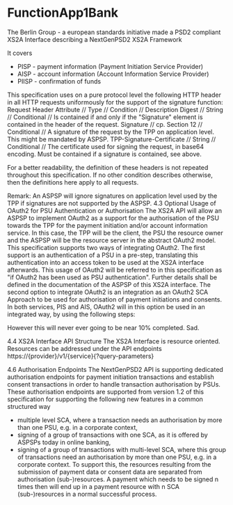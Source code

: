 # FunctionApp1Bank

The Berlin Group - a european standards initiative
made a PSD2 compliant XS2A Interface
describing a NextGenPSD2 XS2A Framework

It covers 
* PISP - payment information (Payment Initiation Service Provider)
* AISP - account information (Account Information Service Provider)
* PIISP - confirmation of funds


This specification uses on a pure protocol level the following HTTP header in all HTTP requests uniformously for the support of the signature function:
Request Header 
Attribute  //  Type  //  Condition  //  Description
Digest //  String  //  Conditional  //  Is contained if and only if the "Signature" element is contained in the header of the request.
Signature  //  cp. Section 12  //  Conditional  //  A signature of the request by the TPP on application level. This might be mandated by ASPSP.
TPP-Signature-Certificate  //  String  //  Conditional  //  The certificate used for signing the request, in base64 encoding. Must be contained if a signature is contained, see above.

For a better readability, the definition of these headers is not repeated throughout this specification. If no other condition describes otherwise, then the definitions here apply to all requests.

Remark: An ASPSP will ignore signatures on application level used by the TPP if signatures are not supported by the ASPSP.
4.3 Optional Usage of OAuth2 for PSU Authentication or Authorisation
The XS2A API will allow an ASPSP to implement OAuth2 as a support for the authorisation of the PSU towards the TPP for the payment initiation and/or account information service. 
In this case, the TPP will be the client, the PSU the resource owner and the ASPSP will be the resource server in the abstract OAuth2 model.
This specification supports two ways of integrating OAuth2. The first support is an authentication of a PSU in a pre-step, translating this authentication into an access token to be used at the XS2A interface afterwards. 
This usage of OAuth2 will be referred to in this specification as "if OAuth2 has been used as PSU authentication". 
Further details shall be defined in the documentation of the ASPSP of this XS2A interface.
The second option to integrate OAuth2 is an integration as an OAuth2 SCA Approach to be used for authorisation of payment initiations and consents. 
In both services, PIS and AIS, OAuth2 will in this option be used in an integrated way, by using the following steps:

However this will never ever going to be near 10% completed. Sad.

4.4 XS2A Interface API Structure
The XS2A Interface is resource oriented. Resources can be addressed under the API endpoints
https://{provider}/v1/{service}{?query-parameters}


4.6 Authorisation Endpoints
The NextGenPSD2 API is supporting dedicated authorisation endpoints for payment initiation transactions and establish consent transactions in order to handle transaction authorisation by PSUs. These authorisation endpoints are supported from version 1.2 of this specification for supporting the following new features in a common structured way
* multiple level SCA, where a transaction needs an authorisation by more than one PSU, e.g. in a corporate context,
* signing of a group of transactions with one SCA, as it is offered by ASPSPs today in online banking,
* signing of a group of transactions with multi-level SCA, where this group of transactions need an authorisation by more than one PSU, e.g. in a corporate context.
To support this, the resources resulting from the submission of payment data or consent data are separated from authorisation (sub-)resources. A payment which needs to be signed n times then will end up in a payment resource with n SCA (sub-)resources in a normal successful process.
